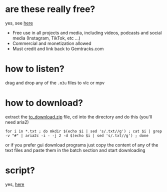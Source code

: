 # are these really free?
yes, see [here](https://www.gemtracks.com/free-music/)

- Free use in all projects and media, including videos, podcasts and social media (Instagram, TikTok, etc ...)
- Commercial and monetization allowed
- Must credit and link back to Gemtracks.com

# how to listen?
drag and drop any of the `.m3u` files to vlc or mpv

# how to download?
extract the [to_download.zip](https://github.com/junguler/gemtracks_free-music/raw/main/to_download.zip) file, cd into the directory and do this (you'll need aria2)

```
for i in *.txt ; do mkdir $(echo $i | sed 's/.txt//g') ; cat $i | grep -v "#" | aria2c -i - -j 2 -d $(echo $i | sed 's/.txt//g') ; done
```

or if you prefer gui download programs just copy the content of any of the text files and paste them in the batch section and start downloading

# script?
yes, [here](https://github.com/junguler/gemtracks_free-music/blob/main/gemtracks.sh)
